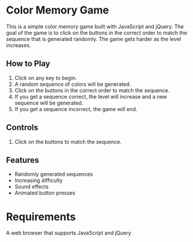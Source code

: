 # Color Memory Game

This is a simple color memory game built with JavaScript and jQuery. The goal of the game is to click on the buttons in the correct order to match the sequence that is generated randomly. The game gets harder as the level increases.

## How to Play

1. Click on any key to begin.
2. A random sequence of colors will be generated.
3. Click on the buttons in the correct order to match the sequence.
4. If you get a sequence correct, the level will increase and a new sequence will be generated.
5. If you get a sequence incorrect, the game will end.

## Controls

1. Click on the buttons to match the sequence.

## Features

- Randomly generated sequences
- Increasing difficulty
- Sound effects
- Animated button presses

# Requirements

A web browser that supports JavaScript and jQuery
